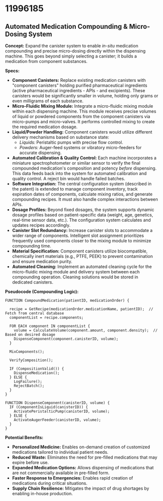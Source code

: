 # 11996185

## Automated Medication Compounding & Micro-Dosing System

**Concept:** Expand the canister system to enable *in-situ* medication compounding and precise micro-dosing directly within the dispensing machine. This goes beyond simply selecting a canister; it builds a medication from component substances.

**Specs:**

*   **Component Canisters:** Replace existing medication canisters with "component canisters" holding purified pharmaceutical ingredients (active pharmaceutical ingredients - APIs - and excipients). These canisters would be significantly smaller in volume, holding only grams or even milligrams of each substance.
*   **Micro-Fluidic Mixing Module:** Integrate a micro-fluidic mixing module within each dispensing machine. This module receives precise volumes of liquid or powdered components from the component canisters via micro-pumps and micro-valves. It performs controlled mixing to create the required medication dosage.
*   **Liquid/Powder Handling:** Component canisters would utilize different delivery mechanisms based on substance state:
    *   *Liquids:* Peristaltic pumps with precise flow control.
    *   *Powders:*  Auger-feed systems or vibratory micro-feeders for accurate dispensing.
*   **Automated Calibration & Quality Control:** Each machine incorporates a miniature spectrophotometer or similar sensor to verify the final compounded medication's composition and potency *before* dispensing. This data feeds back into the system for automated calibration and quality control.  A reject bin would handle failed batches.
*   **Software Integration:** The central configuration system (described in the patent) is extended to manage component inventory, track expiration dates of components, calculate mixing ratios, and generate compounding recipes.  It must also handle complex interactions between APIs.
*   **Dosage Profiles:** Beyond fixed dosages, the system supports dynamic dosage profiles based on patient-specific data (weight, age, genetics, real-time sensor data, etc.). The configuration system calculates and updates recipes accordingly.
*   **Canister Slot Redundancy:** Increase canister slots to accommodate a wider range of components. Intelligent slot assignment prioritizes frequently used components closer to the mixing module to minimize compounding time.
* **Material Specification:** Component canisters utilize biocompatible, chemically inert materials (e.g., PTFE, PEEK) to prevent contamination and ensure medication purity.
* **Automated Cleaning:** Implement an automated cleaning cycle for the micro-fluidic mixing module and delivery system between each compounding operation. Cleaning solutions would be stored in dedicated canisters.

**Pseudocode (Compounding Logic):**

```
FUNCTION CompoundMedication(patientID, medicationOrder) {

  recipe = GetRecipe(medicationOrder.medicationName, patientID);  // Fetch from central database
  componentList = recipe.components;

  FOR EACH component IN componentList {
    volume = CalculateVolume(component.amount, component.density);  // Based on desired dosage
    DispenseComponent(component.canisterID, volume);
  }

  MixComponents();

  VerifyComposition();

  IF (CompositionValid()) {
    DispenseMedication();
  } ELSE {
    LogFailure();
    RejectBatch();
  }
}

FUNCTION DispenseComponent(canisterID, volume) {
  IF (ComponentIsLiquid(canisterID)) {
    ActivatePeristalticPump(canisterID, volume);
  } ELSE {
    ActivateAugerFeeder(canisterID, volume);
  }
}
```

**Potential Benefits:**

*   **Personalized Medicine:** Enables on-demand creation of customized medications tailored to individual patient needs.
*   **Reduced Waste:** Eliminates the need for pre-filled medications that may expire before use.
*   **Expanded Medication Options:** Allows dispensing of medications that are not commercially available in pre-filled form.
*   **Faster Response to Emergencies:** Enables rapid creation of medications during critical situations.
* **Supply Chain Resilience:** Mitigates the impact of drug shortages by enabling in-house production.